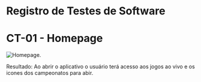 # Registro de Testes de Software

# CT-01 - Homepage
![Homepage](img/PáginaHome2.png). 

Resultado: Ao abrir o aplicativo o usuário terá acesso aos jogos ao vivo e os icones dos campeonatos para abir. 

